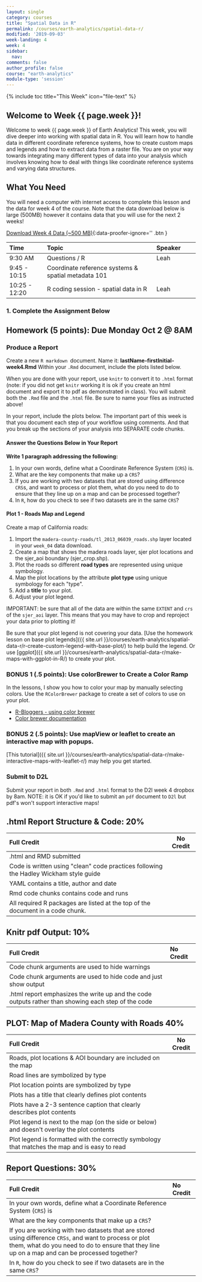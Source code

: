 ```yaml
---
layout: single
category: courses
title: "Spatial Data in R"
permalink: /courses/earth-analytics/spatial-data-r/
modified: '2019-09-03'
week-landing: 4
week: 4
sidebar:
  nav:
comments: false
author_profile: false
course: "earth-analytics"
module-type: 'session'
---
```


{% include toc title="This Week" icon="file-text" %}


<div class="notice--info" markdown="1">

## <i class="fa fa-ship" aria-hidden="true"></i> Welcome to Week {{ page.week }}!

Welcome to week {{ page.week }} of Earth Analytics! This week, you will dive deeper
into working with spatial data in R. You will learn how to handle data in different
coordinate reference systems, how to create custom maps and legends and how to
extract data from a raster file. You are on your way towards integrating many different
types of data into your analysis which involves knowing how to deal with things
like coordinate reference systems and varying data structures.

## <i class="fa fa-check-square-o fa-2" aria-hidden="true"></i> What You Need

You will need a computer with internet access to complete this lesson and the
data for week 4 of the course. Note that the data  download below is large (500MB)
however it contains data that you will use for the next 2 weeks!

[<i class="fa fa-download" aria-hidden="true"></i> Download Week 4 Data (~500 MB)](https://ndownloader.figshare.com/files/7525363){:data-proofer-ignore='' .btn }

</div>

| Time  | Topic | Speaker |  |  |
|:--------------|:-------|:--------|:-|:-|
| 9:30 AM   | Questions / R   | Leah |  |  |
| 9:45 - 10:15  | Coordinate reference systems & spatial metadata 101 |  |  |  |
| 10:25 - 12:20 | R coding session - spatial data in R  | Leah |  |  |

### 1. Complete the Assignment Below

<div class="notice--warning" markdown="1">

## <i class="fa fa-pencil-square-o" aria-hidden="true"></i> Homework (5 points): Due Monday Oct 2 @ 8AM

### Produce a Report

Create a new `R markdown `document. Name it: **lastName-firstInitial-week4.Rmd**
Within your `.Rmd` document, include the plots listed below.

When you are done with your report, use `knitr` to convert it to `.html` format
(note: if you did not get `knitr` working it is ok if you create an html document
and export it to pdf as demonstrated in class). You will submit both the `.Rmd`
file and the `.html` file. Be sure to name your files as instructed above!

In your report, include the plots below. The important part of this week is that
you document each step of your workflow using comments. And that you break up the
sections of your analysis into SEPARATE code chunks.

#### Answer the Questions Below in Your Report
**Write 1 paragraph addressing the following:**

1. In your own words, define what a Coordinate Reference System (`CRS`) is.
1. What are the key components that make up a `CRS`?
1. If you are working with two datasets that are stored using difference `CRS`s,
and want to process or plot them, what do you need to do to ensure that they line
up on a map and can be processed together?
1. In `R`, how do you check to see if two datasets are in the same `CRS`?

#### Plot 1 - Roads Map and Legend

Create a map of California roads:

1. Import the `madera-county-roads/tl_2013_06039_roads.shp` layer located in your `week_04` data download.
2. Create a map that shows the madera roads layer, sjer plot locations and the sjer_aoi boundary (sjer_crop.shp).
3. Plot the roads so different **road types** are represented using unique symbology.
4. Map the plot locations by the attribute **plot type** using unique symbology for each "type".
4. Add a **title** to your plot.
5. Adjust your plot legend.

IMPORTANT: be sure that all of the data are within the same `EXTENT` and `crs`
of the `sjer_aoi` layer. This means that you may have to crop and reproject your
data prior to plotting it!

Be sure that your plot legend is not covering your data. [Use the homework lesson on base plot legends]({{ site.url }}/courses/earth-analytics/spatial-data-r/r-create-custom-legend-with-base-plot/) to help build the legend.
Or use [ggplot]({{ site.url }}/courses/earth-analytics/spatial-data-r/make-maps-with-ggplot-in-R/) to create your plot.


### BONUS 1 (.5 points): Use colorBrewer to Create a Color Ramp
In the lessons, I show you how to color your map by manually selecting colors.
Use the `RColorBrewer` package to create a set of colors to use on your plot.

* <a href="https://www.r-bloggers.com/r-using-rcolorbrewer-to-colour-your-figures-in-r/" target="_blank">R-Bloggers - using color brewer</a>
* <a href="https://cran.r-project.org/web/packages/RColorBrewer/index.html" target="_blank">Color brewer documentation</a>

### BONUS 2 (.5 points): Use mapView or leaflet to create an interactive map with popups.
[This tutorial]({{ site.url }}/courses/earth-analytics/spatial-data-r/make-interactive-maps-with-leaflet-r/) may help you get started.


### Submit to D2L

Submit your report in both `.Rmd` and `.html` format to the D2l week 4 dropbox by 8am. NOTE: it is OK if you'd like to submit an `pdf` document to `D2l` but pdf's won't support interactive maps!

</div>

## .html Report Structure & Code: 20%

| Full Credit | No Credit  |
|:----|----|
| .html and RMD submitted  |   |   |
| Code is written using "clean" code practices following the Hadley Wickham style guide |  |  |
| YAML contains a title, author and date  | |
| Rmd code chunks contains code and runs   |  |
| All required R packages are listed at the top of the document in a code chunk. |     |

## Knitr pdf Output: 10%

| Full Credit   | No Credit |
|:---------|:----------|
| Code chunk arguments are used to hide warnings |  |
| Code chunk arguments are used to hide code and just show output  |  |
| .html report emphasizes the write up and the code outputs rather than showing each step of the code |   |

## PLOT: Map of Madera County with Roads 40%

| Full Credit | No Credit  |
|:----|----|
| Roads, plot locations & AOI boundary are included on the map  |   |   |
| Road lines are symbolized by type |  |  |
| Plot location points are symbolized by type | |
| Plots has a title that clearly defines plot contents   |  |
| Plots have a 2-3 sentence caption that clearly describes plot contents |     |
| Plot legend is next to the map (on the side or below) and doesn't overlay the plot contents |     |
| Plot legend is formatted with the correctly symbology that matches the map and is easy to read |     |


## Report Questions: 30%

| Full Credit   | No Credit |
|:---------|:----------|
| In your own words, define what a Coordinate Reference System (`CRS`) is |   |
| What are the key components that make up a `CRS`?| |
| If you are working with two datasets that are stored using difference `CRSs`, and want to process or plot them, what do you need to do to ensure that they line up on a map and can be processed together? |    |
| In `R`, how do you check to see if two datasets are in the same `CRS`? ||


<!-- Question answers -->
<!--
Define CRS

Keys for grading question 1: Part 1
Coordinate system refers to the mathematical calculate that is performed to convert a curved 3 dimensional surface (the earth’s surface) into a flat (2d) surface.
The main components of the CRS are coordinate system, horizontal and vertical units, Datum, and Projection information:

Key Components
Coordinate System: the X, Y grid upon which our data is overlayed and how we define where a point is located in space.
Horizontal and vertical units: The units used to define the grid along the x, y (and z) axis.
Datum: A modeled version of the shape of the earth which defines the origin used to place the coordinate system in space. We will explain this further, below.
Projection Information: the mathematical equation used to flatten objects that are on a round surface (e.g. the earth) so we can view them on a flat surface (e.g. our computer screens or a paper map).
-->
